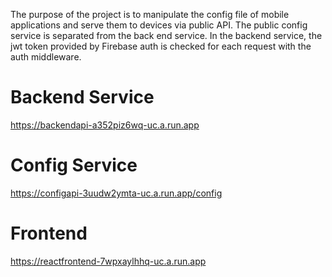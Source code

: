The purpose of the project is to manipulate the config file of mobile applications and serve them to devices via public API. The public config service is separated from the back end service. In the backend service, the jwt token provided by Firebase auth is checked for each request with the auth middleware.
 
 # Backend Service

 https://backendapi-a352piz6wq-uc.a.run.app

 # Config Service
 
 https://configapi-3uudw2ymta-uc.a.run.app/config


 # Frontend
 
 https://reactfrontend-7wpxaylhhq-uc.a.run.app
